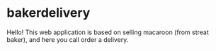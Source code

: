 # bakerdelivery
Hello! This web application is based on selling macaroon (from streat baker), and here you call order a delivery.

